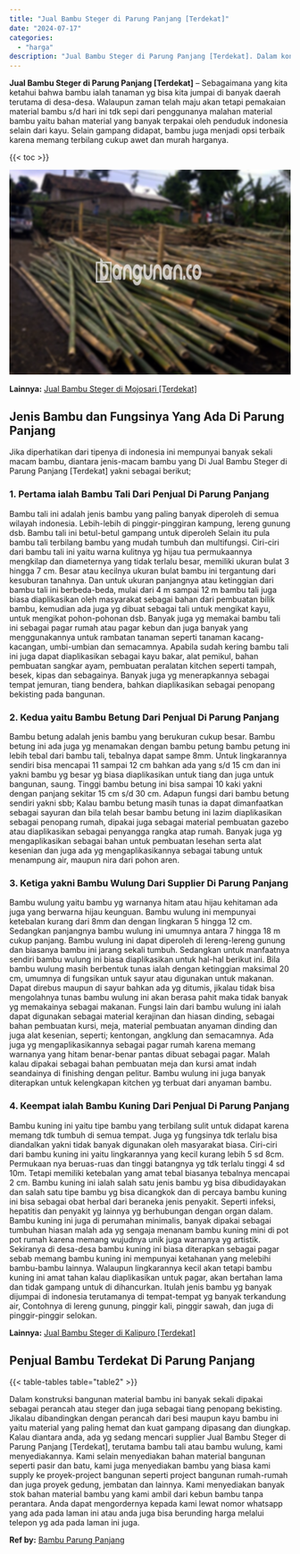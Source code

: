 ```yaml
---
title: "Jual Bambu Steger di Parung Panjang [Terdekat]"
date: "2024-07-17"
categories: 
  - "harga"
description: "Jual Bambu Steger di Parung Panjang [Terdekat]. Dalam konstruksi bangunan material bambu ini banyak sekali dipakai sebagai perancah atau steger dan juga seba..."
---
```


**Jual Bambu Steger di Parung Panjang \[Terdekat\]** – Sebagaimana yang kita ketahui bahwa bambu ialah tanaman yg bisa kita jumpai di banyak daerah terutama di desa-desa. Walaupun zaman telah maju akan tetapi pemakaian material bambu s/d hari ini tdk sepi dari penggunanya malahan material bambu yaitu bahan material yang banyak terpakai oleh penduduk indonesia selain dari kayu. Selain gampang didapat, bambu juga menjadi opsi terbaik karena memang terbilang cukup awet dan murah harganya.

{{< toc >}}

![Jual Bambu Steger di Parung Panjang [Terdekat]](/images/jual-bambu-tali-06.png)

**Lainnya:** [Jual Bambu Steger di Mojosari \[Terdekat\]](https://bambu.bangunan.co/jual-bambu-steger-di-mojosari-terdekat/)

## Jenis Bambu dan Fungsinya Yang Ada Di Parung Panjang

Jika diperhatikan dari tipenya di indonesia ini mempunyai banyak sekali macam bambu, diantara jenis-macam bambu yang Di Jual Bambu Steger di Parung Panjang \[Terdekat\] yakni sebagai berikut;

### 1\. Pertama ialah Bambu Tali Dari Penjual Di Parung Panjang

Bambu tali ini adalah jenis bambu yang paling banyak diperoleh di semua wilayah indonesia. Lebih-lebih di pinggir-pinggiran kampung, lereng gunung dsb. Bambu tali ini betul-betul gampang untuk diperoleh Selain itu pula bambu tali terbilang bambu yang mudah tumbuh dan multifungsi. Ciri-ciri dari bambu tali ini yaitu warna kulitnya yg hijau tua permukaannya mengkilap dan diameternya yang tidak terlalu besar, memiliki ukuran bulat 3 hingga 7 cm. Besar atau kecilnya ukuran bulat bambu ini tergantung dari kesuburan tanahnya. Dan untuk ukuran panjangnya atau ketinggian dari bambu tali ini berbeda-beda, mulai dari 4 m sampai 12 m bambu tali juga biasa diaplikasikan oleh masyarakat sebagai bahan dari pembuatan bilik bambu, kemudian ada juga yg dibuat sebagai tali untuk mengikat kayu, untuk mengikat pohon-pohonan dsb. Banyak juga yg memakai bambu tali ini sebagai pagar rumah atau pagar kebun dan juga banyak yang menggunakannya untuk rambatan tanaman seperti tanaman kacang-kacangan, umbi-umbian dan semacamnya. Apabila sudah kering bambu tali ini juga dapat diaplikasikan sebagai kayu bakar, alat pemikul, bahan pembuatan sangkar ayam, pembuatan peralatan kitchen seperti tampah, besek, kipas dan sebagainya. Banyak juga yg menerapkannya sebagai tempat jemuran, tiang bendera, bahkan diaplikasikan sebagai penopang bekisting pada bangunan.

### 2\. Kedua yaitu Bambu Betung Dari Penjual Di Parung Panjang

Bambu betung adalah jenis bambu yang berukuran cukup besar. Bambu betung ini ada juga yg menamakan dengan bambu petung bambu petung ini lebih tebal dari bambu tali, tebalnya dapat sampe 8mm. Untuk lingkarannya sendiri bisa mencapai 11 sampai 12 cm bahkan ada yang s/d 15 cm dan ini yakni bambu yg besar yg biasa diaplikasikan untuk tiang dan juga untuk bangunan, saung. Tinggi bambu betung ini bisa sampai 10 kaki yakni dengan panjang sekitar 15 cm s/d 30 cm. Adapun fungsi dari bambu betung sendiri yakni sbb; Kalau bambu betung masih tunas ia dapat dimanfaatkan sebagai sayuran dan bila telah besar bambu betung ini lazim diaplikasikan sebagai penopang rumah, dipakai juga sebagai material pembuatan gazebo atau diaplikasikan sebagai penyangga rangka atap rumah. Banyak juga yg mengaplikasikan sebagai bahan untuk pembuatan lesehan serta alat kesenian dan juga ada yg mengaplikasikannya sebagai tabung untuk menampung air, maupun nira dari pohon aren.

### 3\. Ketiga yakni Bambu Wulung Dari Supplier Di Parung Panjang

Bambu wulung yaitu bambu yg warnanya hitam atau hijau kehitaman ada juga yang berwarna hijau keunguan. Bambu wulung ini mempunyai ketebalan kurang dari 8mm dan dengan lingkaran 5 hingga 12 cm. Sedangkan panjangnya bambu wulung ini umumnya antara 7 hingga 18 m cukup panjang. Bambu wulung ini dapat diperoleh di lereng-lereng gunung dan biasanya bambu ini jarang sekali tumbuh. Sedangkan untuk manfaatnya sendiri bambu wulung ini biasa diaplikasikan untuk hal-hal berikut ini. Bila bambu wulung masih berbentuk tunas ialah dengan ketinggian maksimal 20 cm, umumnya di fungsikan untuk sayur atau digunakan untuk makanan. Dapat direbus maupun di sayur bahkan ada yg ditumis, jikalau tidak bisa mengolahnya tunas bambu wulung ini akan berasa pahit maka tidak banyak yg memakainya sebagai makanan. Fungsi lain dari bambu wulung ini ialah dapat digunakan sebagai material kerajinan dan hiasan dinding, sebagai bahan pembuatan kursi, meja, material pembuatan anyaman dinding dan juga alat kesenian, seperti; kentongan, angklung dan semacamnya. Ada juga yg mengaplikasikannya sebagai pagar rumah karena memang warnanya yang hitam benar-benar pantas dibuat sebagai pagar. Malah kalau dipakai sebagai bahan pembuatan meja dan kursi amat indah seandainya di finishing dengan pelitur. Bambu wulung ini juga banyak diterapkan untuk kelengkapan kitchen yg terbuat dari anyaman bambu.

### 4\. Keempat ialah Bambu Kuning Dari Penjual Di Parung Panjang

Bambu kuning ini yaitu tipe bambu yang terbilang sulit untuk didapat karena memang tdk tumbuh di semua tempat. Juga yg fungsinya tdk terlalu bisa diandalkan yakni tidak banyak digunakan oleh masyarakat biasa. Ciri-ciri dari bambu kuning ini yaitu lingkarannya yang kecil kurang lebih 5 sd 8cm. Permukaan nya beruas-ruas dan tinggi batangnya yg tdk terlalu tinggi 4 sd 10m. Tetapi memiliki ketebalan yang amat tebal biasanya tebalnya mencapai 2 cm. Bambu kuning ini ialah salah satu jenis bambu yg bisa dibudidayakan dan salah satu tipe bambu yg bisa dicangkok dan di percaya bambu kuning ini bisa sebagai obat herbal dari beraneka jenis penyakit. Seperti infeksi, hepatitis dan penyakit yg lainnya yg berhubungan dengan organ dalam. Bambu kuning ini juga di perumahan minimalis, banyak dipakai sebagai tumbuhan hiasan malah ada yg sengaja menanam bambu kuning mini di pot pot rumah karena memang wujudnya unik juga warnanya yg artistik. Sekiranya di desa-desa bambu kuning ini biasa diterapkan sebagai pagar sebab memang bambu kuning ini mempunyai ketahanan yang melebihi bambu-bambu lainnya. Walaupun lingkarannya kecil akan tetapi bambu kuning ini amat tahan kalau diaplikasikan untuk pagar, akan bertahan lama dan tidak gampang untuk di dihancurkan. Itulah jenis bambu yg banyak dijumpai di indonesia terutamanya di tempat-tempat yg banyak terkandung air, Contohnya di lereng gunung, pinggir kali, pinggir sawah, dan juga di pinggir-pinggir selokan.

**Lainnya:** [Jual Bambu Steger di Kalipuro \[Terdekat\]](https://bambu.bangunan.co/jual-bambu-steger-di-kalipuro-terdekat/)

## Penjual Bambu Terdekat Di Parung Panjang

{{< table-tables table="table2" >}}

Dalam konstruksi bangunan material bambu ini banyak sekali dipakai sebagai perancah atau steger dan juga sebagai tiang penopang bekisting. Jikalau dibandingkan dengan perancah dari besi maupun kayu bambu ini yaitu material yang paling hemat dan kuat gampang dipasang dan diungkap. Kalau diantara anda, ada yg sedang mencari supplier Jual Bambu Steger di Parung Panjang \[Terdekat\], terutama bambu tali atau bambu wulung, kami menyediakannya. Kami selain menyediakan bahan material bangunan seperti pasir dan batu, kami juga menyediakan bambu yang biasa kami supply ke proyek-project bangunan seperti project bangunan rumah-rumah dan juga proyek gedung, jembatan dan lainnya. Kami menyediakan banyak stok bahan material bambu yang kami ambil dari kebun bambu tanpa perantara. Anda dapat mengordernya kepada kami lewat nomor whatsapp yang ada pada laman ini atau anda juga bisa berunding harga melalui telepon yg ada pada laman ini juga.

**Ref by:** [Bambu Parung Panjang](https://id.wikipedia.org/wiki/Bambu)
